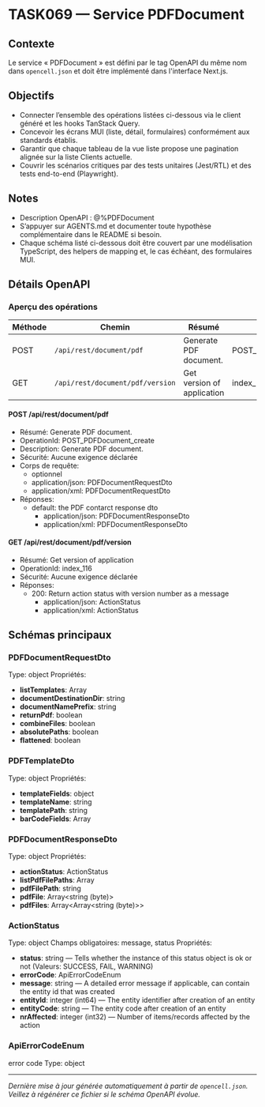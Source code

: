 # TASK069 — Service PDFDocument

## Contexte
Le service « PDFDocument » est défini par le tag OpenAPI du même nom dans `opencell.json` et doit être implémenté dans l'interface Next.js.

## Objectifs
- Connecter l’ensemble des opérations listées ci-dessous via le client généré et les hooks TanStack Query.
- Concevoir les écrans MUI (liste, détail, formulaires) conformément aux standards établis.
- Garantir que chaque tableau de la vue liste propose une pagination alignée sur la liste Clients actuelle.
- Couvrir les scénarios critiques par des tests unitaires (Jest/RTL) et des tests end-to-end (Playwright).

## Notes
- Description OpenAPI : @%PDFDocument
- S’appuyer sur AGENTS.md et documenter toute hypothèse complémentaire dans le README si besoin.
- Chaque schéma listé ci-dessous doit être couvert par une modélisation TypeScript, des helpers de mapping et, le cas échéant, des formulaires MUI.

## Détails OpenAPI

### Aperçu des opérations

| Méthode | Chemin | Résumé | OperationId |
| --- | --- | --- | --- |
| POST | `/api/rest/document/pdf` |  Generate PDF document.  |     POST_PDFDocument_create |
| GET | `/api/rest/document/pdf/version` | Get version of application | index_116 |

#### POST /api/rest/document/pdf

- Résumé:  Generate PDF document. 
- OperationId:     POST_PDFDocument_create
- Description: Generate PDF document.
- Sécurité: Aucune exigence déclarée
- Corps de requête:
  - optionnel
  - application/json: PDFDocumentRequestDto
  - application/xml: PDFDocumentRequestDto
- Réponses:
  - default: the PDF contarct response dto
    - application/json: PDFDocumentResponseDto
    - application/xml: PDFDocumentResponseDto

#### GET /api/rest/document/pdf/version

- Résumé: Get version of application
- OperationId: index_116
- Sécurité: Aucune exigence déclarée
- Réponses:
  - 200: Return action status with version number as a message
    - application/json: ActionStatus
    - application/xml: ActionStatus

## Schémas principaux

### PDFDocumentRequestDto
Type: object
Propriétés:
- **listTemplates**: Array<PDFTemplateDto>
- **documentDestinationDir**: string
- **documentNamePrefix**: string
- **returnPdf**: boolean
- **combineFiles**: boolean
- **absolutePaths**: boolean
- **flattened**: boolean

### PDFTemplateDto
Type: object
Propriétés:
- **templateFields**: object
- **templateName**: string
- **templatePath**: string
- **barCodeFields**: Array<string>

### PDFDocumentResponseDto
Type: object
Propriétés:
- **actionStatus**: ActionStatus
- **listPdfFilePaths**: Array<string>
- **pdfFilePath**: string
- **pdfFile**: Array<string (byte)>
- **pdfFiles**: Array<Array<string (byte)>>

### ActionStatus
Type: object
Champs obligatoires: message, status
Propriétés:
- **status**: string — Tells whether the instance of this status object is ok or not (Valeurs: SUCCESS, FAIL, WARNING)
- **errorCode**: ApiErrorCodeEnum
- **message**: string — A detailed error message if applicable, can contain the entity id that was created
- **entityId**: integer (int64) — The entity identifier after creation of an entity
- **entityCode**: string — The entity code after creation of an entity
- **nrAffected**: integer (int32) — Number of items/records affected by the action

### ApiErrorCodeEnum
error code
Type: object

---

_Dernière mise à jour générée automatiquement à partir de `opencell.json`. Veillez à régénérer ce fichier si le schéma OpenAPI évolue._
